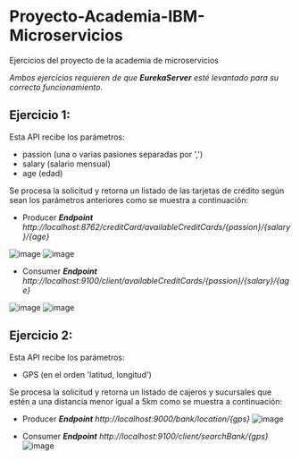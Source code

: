 # Proyecto-Academia-IBM-Microservicios
Ejercicios del proyecto de la academia de microservicios

*Ambos ejercicios requieren de que **EurekaServer** esté levantado para su correcto funcionamiento.*

## Ejercicio 1:

Esta API recibe los parámetros:
- passion (una o varias pasiones separadas por ',')
- salary (salario mensual)
- age (edad)

Se procesa la solicitud y retorna un listado de las tarjetas de crédito según sean los parámetros anteriores como se muestra a continuación:

- Producer
***Endpoint** http://localhost:8762/creditCard/availableCreditCards/{passion}/{salary}/{age}*

![image](https://user-images.githubusercontent.com/51681773/137646426-add82a07-789e-4972-b022-8a7089d15234.png)
![image](https://user-images.githubusercontent.com/51681773/137646399-a8985205-c519-43f5-a7de-34f65b54c281.png)

- Consumer
***Endpoint** http://localhost:9100/client/availableCreditCards/{passion}/{salary}/{age}*

![image](https://user-images.githubusercontent.com/51681773/137646478-0231d9f1-7d50-4787-820e-98e8c91ccfc0.png)
![image](https://user-images.githubusercontent.com/51681773/137646500-c308b5d0-4e14-45a7-9613-f775f4456961.png)


## Ejercicio 2:

Esta API recibe los parámetros:
- GPS (en el orden 'latitud, longitud')

Se procesa la solicitud y retorna un listado de cajeros y sucursales que estén a una distancia menor igual a 5km como se muestra a continuación:
- Producer
***Endpoint** http://localhost:9000/bank/location/{gps}*
![image](https://user-images.githubusercontent.com/51681773/137647247-213cc17d-0e36-46b9-99fe-0996a436d225.png)

- Consumer
***Endpoint** http://localhost:9100/client/searchBank/{gps}*
![image](https://user-images.githubusercontent.com/51681773/137647295-3475550f-c308-4382-9c7a-09b4421122d9.png)

